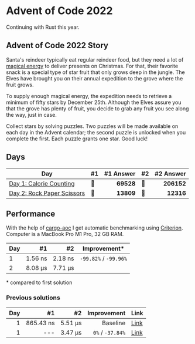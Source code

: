 # Advent of Code 2022

Continuing with Rust this year.

## Advent of Code 2022 Story

Santa's reindeer typically eat regular reindeer food, but they need a lot of [magical energy](https://adventofcode.com/2018/day/25) to deliver presents on Christmas. For that, their favorite snack is a special type of star fruit that only grows deep in the jungle. The Elves have brought you on their annual expedition to the grove where the fruit grows.

To supply enough magical energy, the expedition needs to retrieve a minimum of fifty stars by December 25th. Although the Elves assure you that the grove has plenty of fruit, you decide to grab any fruit you see along the way, just in case.

Collect stars by solving puzzles. Two puzzles will be made available on each day in the Advent calendar; the second puzzle is unlocked when you complete the first. Each puzzle grants one star. Good luck!

## Days

| Day                                                                                                          | #1  | #1 Answer | #2  |  #2 Answer |
| ------------------------------------------------------------------------------------------------------------ | --- | --------: | --- | ---------: |
| [Day 1: Calorie Counting](https://github.com/believer/advent-of-code/blob/master/rust/2022/src/day_01.rs)    | 🌟  | **69528** | 🌟  | **206152** |
| [Day 2: Rock Paper Scissors](https://github.com/believer/advent-of-code/blob/master/rust/2022/src/day_02.rs) | 🌟  | **13809** | 🌟  |  **12316** |

## Performance

With the help of [cargo-aoc](https://github.com/gobanos/cargo-aoc) I get automatic benchmarking using [Criterion](https://github.com/bheisler/criterion.rs). Computer is a MacBook Pro M1 Pro, 32 GB RAM.

| Day |      #1 |      #2 | Improvement\*         |
| --- | ------: | ------: | --------------------- |
| 1   | 1.56 ns | 2.18 ns | `-99.82%` / `-99.96%` |
| 2   | 8.08 µs | 7.71 µs |                       |

\* compared to first solution

### Previous solutions

| Day |        #1 |      #2 |      Improvement | Link                                                                                                                     |
| --: | --------: | ------: | ---------------: | ------------------------------------------------------------------------------------------------------------------------ |
|   1 | 865.43 ns | 5.51 µs |         Baseline | [Link](https://github.com/believer/advent-of-code/blob/5e1dbfdf07be5916d8d323360cf1f86767009ca2/rust/2022/src/day_01.rs) |
|   1 |       --- | 3.47 µs | `0%` / `-37.84%` | [Link](https://github.com/believer/advent-of-code/blob/1cf6a750e0e899c25e9cffbc433cc46087d5a3e8/rust/2022/src/day_01.rs) |
